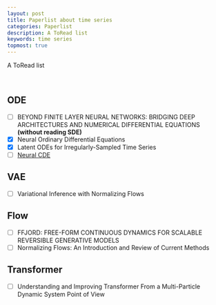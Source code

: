 ```yaml
---
layout: post
title: Paperlist about time series
categories: Paperlist
description: A ToRead list
keywords: time series
topmost: true
---
```


A ToRead list

<br/>

## ODE
- [ ]  BEYOND FINITE LAYER NEURAL NETWORKS: BRIDGING DEEP ARCHITECTURES AND NUMERICAL DIFFERENTIAL EQUATIONS **(without reading SDE)**      
- [x]  Neural Ordinary Differential Equations
- [x]  Latent ODEs for Irregularly-Sampled Time Series
- [ ]  [Neural CDE](https://github.com/patrick-kidger/NeuralCDE)

## VAE
- [ ] Variational Inference with Normalizing Flows

## Flow
- [ ] FFJORD: FREE-FORM CONTINUOUS DYNAMICS FOR SCALABLE REVERSIBLE GENERATIVE MODELS
- [ ] Normalizing Flows: An Introduction and Review of Current Methods

## Transformer
- [ ] Understanding and Improving Transformer From a Multi-Particle Dynamic System Point of View
